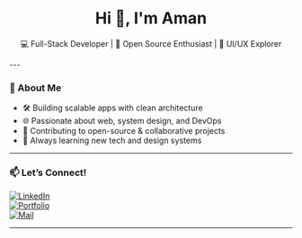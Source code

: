 

<!--
**amxnn05/amxnn05** is a ✨ _special_ ✨ repository because its `README.md` (this file) appears on your GitHub profile.

Here are some ideas to get you started:

- 🔭 I’m currently working on ...
- 🌱 I’m currently learning ...
- 👯 I’m looking to collaborate on ...
- 🤔 I’m looking for help with ...
- 💬 Ask me about ...
- 📫 How to reach me: ...
- 😄 Pronouns: ...
- ⚡ Fun fact: ...
-->
<h1 align="center">Hi 👋, I'm Aman</h1>
<p align="center">
  💻 Full-Stack Developer | 🚀 Open Source Enthusiast | 🎨 UI/UX Explorer
</p>
<!--
<p align="center">
  <img src="https://skillicons.dev/icons?i=js,ts,nodejs,react,nextjs,html,css,tailwind,express,mongodb,postgres,python,git,linux,docker,vscode" />
</p>
-->
---

### 🧠 About Me
- 🛠 Building scalable apps with clean architecture  
- 🌐 Passionate about web, system design, and DevOps  
- 🤝 Contributing to open-source & collaborative projects  
- 🧩 Always learning new tech and design systems  

---

### 📫 Let’s Connect!
[![LinkedIn](https://img.shields.io/badge/LinkedIn-0A66C2?style=for-the-badge&logo=linkedin&logoColor=white)](https://linkedin.com/in/yourprofile)  
[![Portfolio](https://img.shields.io/badge/Portfolio-000?style=for-the-badge&logo=vercel&logoColor=white)](https://yourportfolio.com)  
[![Mail](https://img.shields.io/badge/Gmail-EA4335?style=for-the-badge&logo=gmail&logoColor=white)](mailto:yourmail@gmail.com)

---
